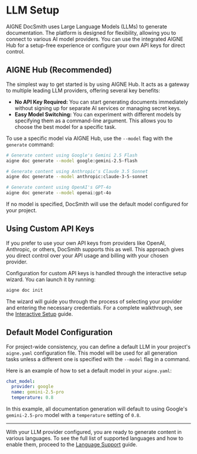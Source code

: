 # LLM Setup

AIGNE DocSmith uses Large Language Models (LLMs) to generate documentation. The platform is designed for flexibility, allowing you to connect to various AI model providers. You can use the integrated AIGNE Hub for a setup-free experience or configure your own API keys for direct control.

## AIGNE Hub (Recommended)

The simplest way to get started is by using AIGNE Hub. It acts as a gateway to multiple leading LLM providers, offering several key benefits:

- **No API Key Required:** You can start generating documents immediately without signing up for separate AI services or managing secret keys.
- **Easy Model Switching:** You can experiment with different models by specifying them as a command-line argument. This allows you to choose the best model for a specific task.

To use a specific model via AIGNE Hub, use the `--model` flag with the `generate` command:

```bash
# Generate content using Google's Gemini 2.5 Flash
aigne doc generate --model google:gemini-2.5-flash

# Generate content using Anthropic's Claude 3.5 Sonnet
aigne doc generate --model anthropic:claude-3-5-sonnet

# Generate content using OpenAI's GPT-4o
aigne doc generate --model openai:gpt-4o
```

If no model is specified, DocSmith will use the default model configured for your project.

## Using Custom API Keys

If you prefer to use your own API keys from providers like OpenAI, Anthropic, or others, DocSmith supports this as well. This approach gives you direct control over your API usage and billing with your chosen provider.

Configuration for custom API keys is handled through the interactive setup wizard. You can launch it by running:

```bash
aigne doc init
```

The wizard will guide you through the process of selecting your provider and entering the necessary credentials. For a complete walkthrough, see the [Interactive Setup](./configuration-interactive-setup.md) guide.

## Default Model Configuration

For project-wide consistency, you can define a default LLM in your project's `aigne.yaml` configuration file. This model will be used for all generation tasks unless a different one is specified with the `--model` flag in a command.

Here is an example of how to set a default model in your `aigne.yaml`:

```yaml
chat_model:
  provider: google
  name: gemini-2.5-pro
  temperature: 0.8
```

In this example, all documentation generation will default to using Google's `gemini-2.5-pro` model with a `temperature` setting of `0.8`.

---

With your LLM provider configured, you are ready to generate content in various languages. To see the full list of supported languages and how to enable them, proceed to the [Language Support](./configuration-language-support.md) guide.